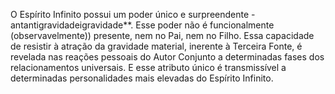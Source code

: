 ﻿O Espírito Infinito possui um poder único e surpreendente - antantigravidadeigravidade**. Esse poder não é funcionalmente (observavelmente)) presente, nem no Pai, nem no Filho. Essa capacidade de resistir à atração da gravidade material, inerente à Terceira Fonte, é revelada nas reações pessoais do Autor Conjunto a determinadas fases dos relacionamentos universais. E esse atributo único é transmissível a determinadas personalidades mais elevadas do Espírito Infinito.